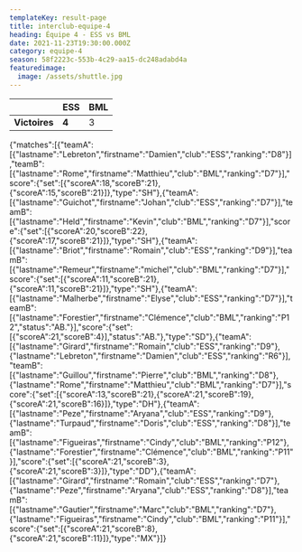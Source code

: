 ```yaml
---
templateKey: result-page
title: interclub-equipe-4
heading: Équipe 4 - ESS vs BML
date: 2021-11-23T19:30:00.000Z
category: equipe-4
season: 58f2223c-553b-4c29-aa15-dc248adabd4a
featuredimage:
  image: /assets/shuttle.jpg
---
```

|               | ESS   | BML |
| ------------- | ----- | --- |
| **Victoires** | **4** | 3   |

<scoreboard>{"matches":[{"teamA":[{"lastname":"Lebreton","firstname":"Damien","club":"ESS","ranking":"D8"}],"teamB":[{"lastname":"Rome","firstname":"Matthieu","club":"BML","ranking":"D7"}],"score":{"set":[{"scoreA":18,"scoreB":21},{"scoreA":15,"scoreB":21}]},"type":"SH"},{"teamA":[{"lastname":"Guichot","firstname":"Johan","club":"ESS","ranking":"D7"}],"teamB":[{"lastname":"Held","firstname":"Kevin","club":"BML","ranking":"D7"}],"score":{"set":[{"scoreA":20,"scoreB":22},{"scoreA":17,"scoreB":21}]},"type":"SH"},{"teamA":[{"lastname":"Briot","firstname":"Romain","club":"ESS","ranking":"D9"}],"teamB":[{"lastname":"Remeur","firstname":"michel","club":"BML","ranking":"D7"}],"score":{"set":[{"scoreA":11,"scoreB":21},{"scoreA":11,"scoreB":21}]},"type":"SH"},{"teamA":[{"lastname":"Malherbe","firstname":"Elyse","club":"ESS","ranking":"D7"}],"teamB":[{"lastname":"Forestier","firstname":"Clémence","club":"BML","ranking":"P12","status":"AB."}],"score":{"set":[{"scoreA":21,"scoreB":4}],"status":"AB."},"type":"SD"},{"teamA":[{"lastname":"Girard","firstname":"Romain","club":"ESS","ranking":"D9"},{"lastname":"Lebreton","firstname":"Damien","club":"ESS","ranking":"R6"}],"teamB":[{"lastname":"Guillou","firstname":"Pierre","club":"BML","ranking":"D8"},{"lastname":"Rome","firstname":"Matthieu","club":"BML","ranking":"D7"}],"score":{"set":[{"scoreA":13,"scoreB":21},{"scoreA":21,"scoreB":19},{"scoreA":21,"scoreB":16}]},"type":"DH"},{"teamA":[{"lastname":"Peze","firstname":"Aryana","club":"ESS","ranking":"D9"},{"lastname":"Turpaud","firstname":"Doris","club":"ESS","ranking":"D8"}],"teamB":[{"lastname":"Figueiras","firstname":"Cindy","club":"BML","ranking":"P12"},{"lastname":"Forestier","firstname":"Clémence","club":"BML","ranking":"P11"}],"score":{"set":[{"scoreA":21,"scoreB":3},{"scoreA":21,"scoreB":3}]},"type":"DD"},{"teamA":[{"lastname":"Girard","firstname":"Romain","club":"ESS","ranking":"D7"},{"lastname":"Peze","firstname":"Aryana","club":"ESS","ranking":"D8"}],"teamB":[{"lastname":"Gautier","firstname":"Marc","club":"BML","ranking":"D7"},{"lastname":"Figueiras","firstname":"Cindy","club":"BML","ranking":"P11"}],"score":{"set":[{"scoreA":21,"scoreB":8},{"scoreA":21,"scoreB":11}]},"type":"MX"}]}</scoreboard>